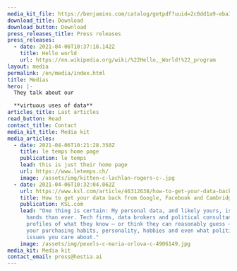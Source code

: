 ```yaml
---
media_kit_file: https://benjamins.com/catalog/getpdf?uuid=2c8dd1a9-eba3-4458-8dd1-a9eba35458bc&href=%2Fprag%2Fprag.18.1%2Fprag.18.1.02cat%2Fprag.18.1.02cat.pdf
download_title: Download
download_button: Download
press_releases_title: Press releases
press_releases:
  - date: 2021-04-06T10:37:18.142Z
    title: Hello world
    url: https://en.wikipedia.org/wiki/%22Hello,_World!%22_program
layout: media
permalink: /en/media/index.html
title: Medias
hero: |-
  They talk about our 

  **virtuous uses of data**
articles_title: Last articles
read_button: Read
contact_title: Contact
media_kit_title: Media kit
media_articles:
  - date: 2021-04-06T10:21:28.350Z
    title: le temps home page
    publication: le temps
    lead: this is just their home page
    url: https://www.letemps.ch/
    image: /assets/img/kitten-c-lachlan-rogers-c-.jpg
  - date: 2021-04-06T10:32:04.062Z
    url: https://www.ksl.com/article/46312638/how-to-get-your-data-back-from-google-facebook-and-cambridge-analytica
    title: How to get your data back from Google, Facebook and Cambridge Analytica
    publication: KSL.com
    lead: "One thing is certain: My personal data, and likely yours, is in more
      hands than ever. Tech firms, data brokers and political consultants build
      profiles of what they know — or think they can reasonably guess — about
      your purchasing habits, personality, hobbies and even what political
      issues you care about."
    image: /assets/img/pexels-c-maria-orlova-c-4906149.jpg
media_kit: Media kit
contact_email: press@hestia.ai
---
```

